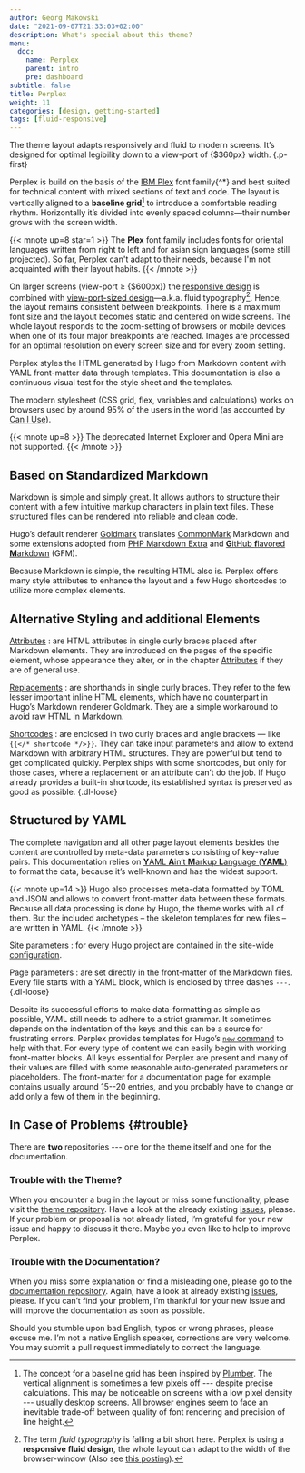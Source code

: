 ```yaml
---
author: Georg Makowski
date: "2021-09-07T21:33:03+02:00"
description: What's special about this theme?
menu:
  doc:
    name: Perplex
    parent: intro
    pre: dashboard
subtitle: false
title: Perplex
weight: 11
categories: [design, getting-started]
tags: [fluid-responsive]
---
```


The theme layout adapts responsively and fluid to modern screens. It’s designed for optimal legibility down to a view-port of {$360px} width.
{.p-first} <!--more-->

Perplex is build on the basis of the [IBM Plex][plex] font family{^\*} and best suited for technical content with mixed sections of text and code. The layout is vertically aligned to a **baseline grid**[^1] to introduce a comfortable reading rhythm. Horizontally it’s divided into evenly spaced columns—their number grows with the screen width.

{{< mnote up=8 star=1 >}}
The **Plex** font family includes fonts for oriental languages written from right to left and for asian sign languages (some still projected). So far, Perplex can't adapt to their needs, because I'm not acquainted with their layout habits.
{{< /mnote >}}

On larger screens (view-port &ge; {$600px}) the [responsive design][rd] is combined with [view-port-sized design][ptres]—a.k.a. fluid typography[^2]. Hence, the layout remains consistent between breakpoints. There is a maximum font size and the layout becomes static and centered on wide screens. The whole layout responds to the zoom-setting of browsers or mobile devices when one of its four major breakpoints are reached. Images are processed for an optimal resolution on every screen size and for every zoom setting.

Perplex styles the HTML generated by Hugo from Markdown content with YAML front-matter data through templates. This documentation is also a continuous visual test for the style sheet and the templates.

The modern stylesheet (CSS grid, flex, variables and calculations) works on browsers used by around 95\% of the users in the world (as accounted by [Can I Use](https://caniuse.com)).

{{< mnote up=8 >}}
The deprecated Internet Explorer and Opera Mini are not supported.
{{< /mnote >}}

## Based on Standardized Markdown

Markdown is simple and simply great. It allows authors to structure their content with a few intuitive markup characters in plain text files. These structured files can be rendered into reliable and clean code.

Hugo’s default renderer [Goldmark][gmark] translates [CommonMark][cmark] Markdown and some extensions adopted from [PHP Markdown Extra][phpmex] and [**G**itHub **f**lavored **M**arkdown][gfmspec] (GFM).

Because Markdown is simple, the resulting HTML also is. Perplex offers many style attributes to enhance the layout and a few Hugo shortcodes to utilize more complex elements.

## Alternative Styling and additional Elements

[Attributes](/doc/attribute)
: are HTML attributes in single curly braces placed after Markdown elements. They are introduced on the pages of the specific element, whose appearance they alter, or in the chapter [Attributes](/doc/attribute) if they are of general use.

[Replacements](/doc/replace)
: are shorthands in single curly braces. They refer to the few lesser important inline HTML elements, which have no counterpart in Hugo’s Markdown renderer Goldmark. They are a simple workaround to avoid raw HTML in Markdown.

[Shortcodes](/doc/shortcode)
: are enclosed in two curly braces and angle brackets — like `{{</* shortcode */>}}`. They can take input parameters and allow to extend Markdown with arbitrary HTML structures. They are powerful but tend to get complicated quickly. Perplex ships with some shortcodes, but only for those cases, where a replacement or an attribute can’t do the job. If Hugo already provides a built-in shortcode, its established syntax is preserved as good as possible.
{.dl-loose}

## Structured by YAML

The complete navigation and all other page layout elements besides the content are controlled by meta-data parameters consisting of key-value pairs. This documentation relies on [**Y**AML **A**in’t **M**arkup **L**anguage (**YAML**)](https://yaml.org) to format the data, because it’s well-known and has the widest support.

{{< mnote up=14 >}}
Hugo also processes meta-data formatted by TOML and JSON and allows to convert front-matter data between these formats. Because all data processing is done by Hugo, the theme works with all of them. But the included archetypes – the skeleton templates for new files – are written in YAML.
{{< /mnote >}}

Site parameters
: for every Hugo project are contained in the site-wide [configuration][conf].

Page parameters
: are set directly in the front-matter of the Markdown files. Every file starts with a YAML block, which is enclosed by three dashes `---`.
{.dl-loose}

Despite its successful efforts to make data-formatting as simple as possible, YAML still needs to adhere to a strict grammar. It sometimes depends on the indentation of the keys and this can be a source for frustrating errors. Perplex provides templates for Hugo’s [`new` command][new] to help with that. For every type of content we can easily begin with working front-matter blocks. All keys essential for Perplex are present and many of their values are filled with some reasonable auto-generated parameters or placeholders. The front-matter for a documentation page for example contains usually around 15--20 entries, and you probably have to change or add only a few of them in the beginning.

## In Case of Problems {#trouble}

There are **two** repositories --- one for the theme itself and one for the documentation.

### Trouble with the Theme?

When you encounter a bug in the layout or miss some functionality, please visit the [theme repository][theme]. Have a look at the already existing [issues][issue], please. If your problem or proposal is not already listed, I’m grateful for your new issue and happy to discuss it there. Maybe you even like to help to improve Perplex.

### Trouble with the Documentation?

When you miss some explanation or find a misleading one, please go to the [documentation repository][doc]. Again, have a look at already existing [issues][docissue], please. If you can’t find your problem, I’m thankful for your new issue and will improve the documentation as soon as possible.

Should you stumble upon bad English, typos or wrong phrases, please excuse me. I’m not a native English speaker, corrections are very welcome. You may submit a pull request immediately to correct the language.  

[^1]: The concept for a baseline grid has been inspired by [Plumber][plumber]. The vertical alignment is sometimes a few pixels off --- despite precise calculations. This may be noticeable on screens with a low pixel density --- usually desktop screens. All browser engines seem to face an inevitable trade-off between quality of font rendering and precision of line height.

[^2]: The term _fluid typography_ is falling a bit short here. Perplex is using a **responsive fluid design**, the whole layout can adapt to the width of the browser-window (Also see [this posting](/blog/accessibility-of-fluid-typography)).

[plex]: https://ibm.com/plex
[rd]: https://alistapart.com/article/responsive-web-design
[ptres]: https://practicaltypography.com/responsive-web-design.html
[theme]: https://github.com/bowman2001/perplex
[issue]: https://github.com/bowman2001/perplex/issues
[doc]: https://github.com/bowman2001/perplexdoc
[docissue]: https://github.com/bowman2001/perplexdoc/issues
[cmark]: https://commonmark.org "CommonMark project site"
[gmark]: https://github.com/yuin/goldmark "Goldmark repository"
[phpmex]: https://michelf.ca/projects/php-markdown/extra/ "PHP Markdown Extra site"
[gfmspec]: https://github.github.com/gfm "GitHub Flavored Markdown Specification"
[plumber]: https://jamonserrano.github.io/plumber-sass
[conf]: /doc/appendix/config/configyaml
[new]: /doc/intro/workflow/local-server#first
